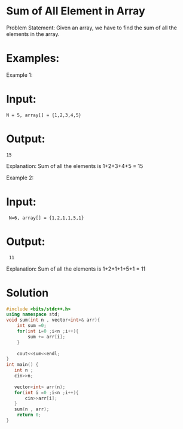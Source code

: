 # Sum of All Element in Array

Problem Statement: Given an array, we have to find the sum of all the elements in the array.

# Examples:

Example 1:
# Input: 
```N = 5, array[] = {1,2,3,4,5}```
# Output: 
```15```

Explanation: Sum of all the elements is 1+2+3+4+5 = 15

Example 2:
# Input: 
``` N=6, array[] = {1,2,1,1,5,1}```

# Output:
``` 11```


Explanation: Sum of all the elements is 1+2+1+1+5+1 = 11

# Solution
```C++
#include <bits/stdc++.h>
using namespace std;
void sum(int n , vector<int>& arr){
    int sum =0;
    for(int i=0 ;i<n ;i++){
        sum += arr[i];
    }
    
    cout<<sum<<endl;
}
int main() {
   int n ;
   cin>>n;
   
   vector<int> arr(n);
   for(int i =0 ;i<n ;i++){
       cin>>arr[i];
   }
   sum(n , arr);
    return 0;
}
```